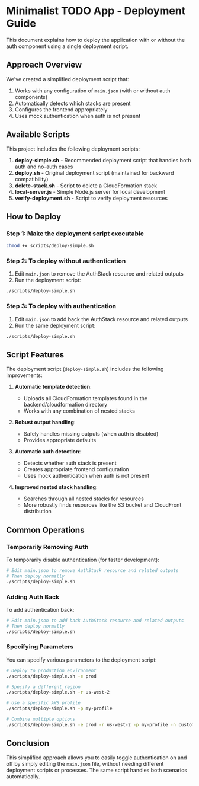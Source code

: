 # Minimalist TODO App - Deployment Guide

This document explains how to deploy the application with or without the auth component using a single deployment script.

## Approach Overview

We've created a simplified deployment script that:

1. Works with any configuration of `main.json` (with or without auth components)
2. Automatically detects which stacks are present
3. Configures the frontend appropriately
4. Uses mock authentication when auth is not present

## Available Scripts

This project includes the following deployment scripts:

1. **deploy-simple.sh** - Recommended deployment script that handles both auth and no-auth cases
2. **deploy.sh** - Original deployment script (maintained for backward compatibility)
3. **delete-stack.sh** - Script to delete a CloudFormation stack
4. **local-server.js** - Simple Node.js server for local development
5. **verify-deployment.sh** - Script to verify deployment resources

## How to Deploy

### Step 1: Make the deployment script executable

```bash
chmod +x scripts/deploy-simple.sh
```

### Step 2: To deploy without authentication

1. Edit `main.json` to remove the AuthStack resource and related outputs
2. Run the deployment script:

```bash
./scripts/deploy-simple.sh
```

### Step 3: To deploy with authentication

1. Edit `main.json` to add back the AuthStack resource and related outputs
2. Run the same deployment script:

```bash
./scripts/deploy-simple.sh
```

## Script Features

The deployment script (`deploy-simple.sh`) includes the following improvements:

1. **Automatic template detection**:
   - Uploads all CloudFormation templates found in the backend/cloudformation directory
   - Works with any combination of nested stacks

2. **Robust output handling**:
   - Safely handles missing outputs (when auth is disabled)
   - Provides appropriate defaults

3. **Automatic auth detection**:
   - Detects whether auth stack is present
   - Creates appropriate frontend configuration
   - Uses mock authentication when auth is not present

4. **Improved nested stack handling**:
   - Searches through all nested stacks for resources
   - More robustly finds resources like the S3 bucket and CloudFront distribution

## Common Operations

### Temporarily Removing Auth

To temporarily disable authentication (for faster development):

```bash
# Edit main.json to remove AuthStack resource and related outputs
# Then deploy normally
./scripts/deploy-simple.sh
```

### Adding Auth Back

To add authentication back:

```bash
# Edit main.json to add back AuthStack resource and related outputs
# Then deploy normally
./scripts/deploy-simple.sh
```

### Specifying Parameters

You can specify various parameters to the deployment script:

```bash
# Deploy to production environment
./scripts/deploy-simple.sh -e prod

# Specify a different region
./scripts/deploy-simple.sh -r us-west-2

# Use a specific AWS profile
./scripts/deploy-simple.sh -p my-profile

# Combine multiple options
./scripts/deploy-simple.sh -e prod -r us-west-2 -p my-profile -n custom-app-name
```

## Conclusion

This simplified approach allows you to easily toggle authentication on and off by simply editing the `main.json` file, without needing different deployment scripts or processes. The same script handles both scenarios automatically.
